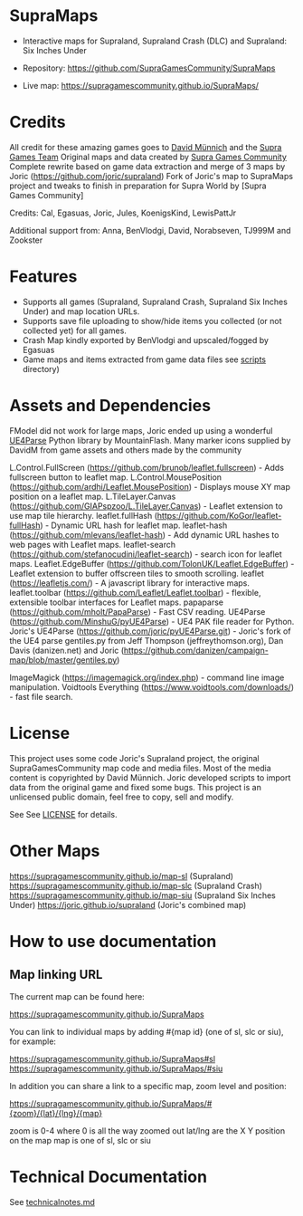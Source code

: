 # SupraMaps

* Interactive maps for Supraland, Supraland Crash (DLC) and Supraland: Six Inches Under

* Repository: https://github.com/SupraGamesCommunity/SupraMaps
* Live map: https://supragamescommunity.github.io/SupraMaps/

# Credits

All credit for these amazing games goes to [David Münnich](http://www.david-m.org) and the [Supra Games Team](https://store.steampowered.com/developer/SupraGames)
Original maps and data created by [Supra Games Community](https://github.com/supragamescommunity)
Complete rewrite based on game data extraction and merge of 3 maps by Joric (https://github.com/joric/supraland) 
Fork of Joric's map to SupraMaps project and tweaks to finish in preparation for Supra World by [Supra Games Community]

Credits:
   Cal, Egasuas, Joric, Jules, KoenigsKind, LewisPattJr

Additional support from: 
  Anna, BenVlodgi, David, Norabseven, TJ999M and Zookster 

# Features

* Supports all games (Supraland, Supraland Crash, Supraland Six Inches Under) and map location URLs.
* Supports save file uploading to show/hide items you collected (or not collected yet) for all games.
* Crash Map kindly exported by BenVlodgi and upscaled/fogged by Egasuas
* Game maps and items extracted from game data files see [scripts](https://github.com/SupraGamesCommunity/SupraMaps/tree/main/scripts) directory)

# Assets and Dependencies

FModel did not work for large maps, Joric ended up using a wonderful [UE4Parse](https://github.com/MinshuG/pyUE4Parse) Python library by MountainFlash.
Many marker icons supplied by DavidM from game assets and others made by the community 

L.Control.FullScreen (https://github.com/brunob/leaflet.fullscreen) - Adds fullscreen button to leaflet map.
L.Control.MousePosition (https://github.com/ardhi/Leaflet.MousePosition) - Displays mouse XY map position on a leaflet map.
L.TileLayer.Canvas (https://github.com/GIAPspzoo/L.TileLayer.Canvas) - Leaflet extension to use map tile hierarchy.
leaflet.fullHash (https://github.com/KoGor/leaflet-fullHash) - Dynamic URL hash for leaflet map.
leaflet-hash (https://github.com/mlevans/leaflet-hash) - Add dynamic URL hashes to web pages with Leaflet maps.
leaflet-search (https://github.com/stefanocudini/leaflet-search) - search icon for leaflet maps.
Leaflet.EdgeBuffer (https://github.com/TolonUK/Leaflet.EdgeBuffer) - Leaflet extension to buffer offscreen tiles to smooth scrolling.
leaflet (https://leafletjs.com/) - A javascript library for interactive maps.
leaflet.toolbar (https://github.com/Leaflet/Leaflet.toolbar) -  flexible, extensible toolbar interfaces for Leaflet maps.
papaparse (https://github.com/mholt/PapaParse) - Fast CSV reading.
UE4Parse (https://github.com/MinshuG/pyUE4Parse) - UE4 PAK file reader for Python.
Joric's UE4Parse (https://github.com/joric/pyUE4Parse.git) - Joric's fork of the UE4 parse
gentiles.py from Jeff Thompson (jeffreythomson.org), Dan Davis (danizen.net) and Joric (https://github.com/danizen/campaign-map/blob/master/gentiles.py)

ImageMagick (https://imagemagick.org/index.php) - command line image manipulation.
Voidtools Everything (https://www.voidtools.com/downloads/) - fast file search.

# License

This project uses some code Joric's Supraland project, the original SupraGamesCommunity map code and media files. Most of the media content is copyrighted by David Münnich. Joric developed scripts to import data from the original game and fixed some bugs. This project is an unlicensed public domain, feel free to copy, sell and modify.

See See [LICENSE](https://github.com/SupraGamesCommunity/SupraMaps/blob/main/LICENSE) for details.

# Other Maps

https://supragamescommunity.github.io/map-sl (Supraland)
https://supragamescommunity.github.io/map-slc (Supraland Crash)
https://supragamescommunity.github.io/map-siu (Supraland Six Inches Under)
https://joric.github.io/supraland (Joric's combined map)

# How to use documentation

## Map linking URL

The current map can be found here:

https://supragamescommunity.github.io/SupraMaps

You can link to individual maps by adding #{map id} (one of sl, slc or siu), for example:

https://supragamescommunity.github.io/SupraMaps#sl
https://supragamescommunity.github.io/SupraMaps/#siu

In addition you can share a link to a specific map, zoom level and position:

https://supragamescommunity.github.io/SupraMaps/#{zoom}/{lat}/{lng}/{map}

zoom is 0-4 where 0 is all the way zoomed out
lat/lng are the X Y position on the map
map is one of sl, slc or siu


# Technical Documentation

See [technicalnotes.md](https://github.com/SupraGamesCommunity/SupraMaps/blob/main/docs/technicalnotes.md)
